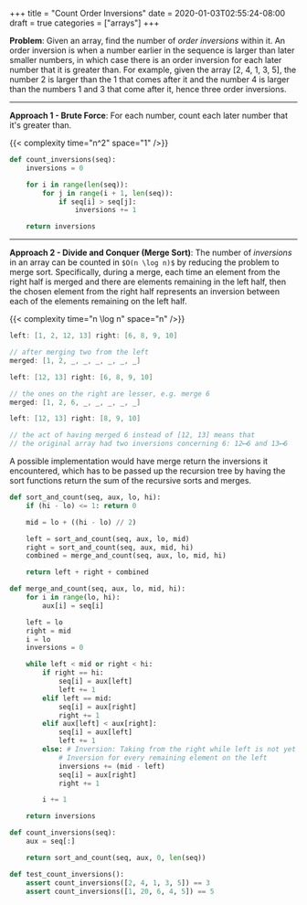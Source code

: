+++
title = "Count Order Inversions"
date = 2020-01-03T02:55:24-08:00
draft = true
categories = ["arrays"]
+++

**Problem**: Given an array, find the number of _order inversions_ within it. An order inversion is when a number earlier in the sequence is larger than later smaller numbers, in which case there is an order inversion for each later number that it is greater than. For example, given the array [2, 4, 1, 3, 5], the number 2 is larger than the 1 that comes after it and the number 4 is larger than the numbers 1 and 3 that come after it, hence three order inversions.

---

**Approach 1 - Brute Force**: For each number, count each later number that it's greater than.

{{< complexity time="n^2" space="1" />}}

``` python
def count_inversions(seq):
    inversions = 0

    for i in range(len(seq)):
        for j in range(i + 1, len(seq)):
            if seq[i] > seq[j]:
                inversions += 1

    return inversions
```

---

**Approach 2 - Divide and Conquer (Merge Sort)**: The number of _inversions_ in an array can be counted in `$O(n \log n)$` by reducing the problem to merge sort. Specifically, during a merge, each time an element from the right half is merged and there are elements remaining in the left half, then the chosen element from the right half represents an inversion between each of the elements remaining on the left half.

{{< complexity time="n \log n" space="n" />}}

``` cpp
left: [1, 2, 12, 13] right: [6, 8, 9, 10]

// after merging two from the left
merged: [1, 2, _, _, _, _, _, _]

left: [12, 13] right: [6, 8, 9, 10]

// the ones on the right are lesser, e.g. merge 6
merged: [1, 2, 6, _, _, _, _, _]

left: [12, 13] right: [8, 9, 10]

// the act of having merged 6 instead of [12, 13] means that
// the original array had two inversions concerning 6: 12⟷6 and 13⟷6
```

A possible implementation would have merge return the inversions it encountered, which has to be passed up the recursion tree by having the sort functions return the sum of the recursive sorts and merges.

``` python
def sort_and_count(seq, aux, lo, hi):
    if (hi - lo) <= 1: return 0

    mid = lo + ((hi - lo) // 2)

    left = sort_and_count(seq, aux, lo, mid)
    right = sort_and_count(seq, aux, mid, hi)
    combined = merge_and_count(seq, aux, lo, mid, hi)

    return left + right + combined

def merge_and_count(seq, aux, lo, mid, hi):
    for i in range(lo, hi):
        aux[i] = seq[i]

    left = lo
    right = mid
    i = lo
    inversions = 0

    while left < mid or right < hi:
        if right == hi:
            seq[i] = aux[left]
            left += 1
        elif left == mid:
            seq[i] = aux[right]
            right += 1
        elif aux[left] < aux[right]:
            seq[i] = aux[left]
            left += 1
        else: # Inversion: Taking from the right while left is not yet empty
            # Inversion for every remaining element on the left
            inversions += (mid - left)
            seq[i] = aux[right]
            right += 1

        i += 1

    return inversions

def count_inversions(seq):
    aux = seq[:]

    return sort_and_count(seq, aux, 0, len(seq))

def test_count_inversions():
    assert count_inversions([2, 4, 1, 3, 5]) == 3
    assert count_inversions([1, 20, 6, 4, 5]) == 5
```
